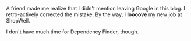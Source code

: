 A friend made me realize that I didn't mention leaving Google in this blog.  I
retro-actively corrected the mistake.  By the way, I **loooove** my new job at
ShopWell.

I don't have much time for Dependency Finder, though.
